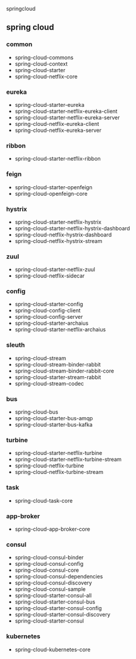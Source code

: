 springcloud

## spring cloud

### common
- spring-cloud-commons
- spring-cloud-context
- spring-cloud-starter
- spring-cloud-netflix-core
  
### eureka
- spring-cloud-starter-eureka
- spring-cloud-starter-netflix-eureka-client
- spring-cloud-starter-netflix-eureka-server
- spring-cloud-netflix-eureka-client
- spring-cloud-netflix-eureka-server

### ribbon
- spring-cloud-starter-netflix-ribbon

### feign
- spring-cloud-starter-openfeign
- spring-cloud-openfeign-core

### hystrix
- spring-cloud-starter-netflix-hystrix
- spring-cloud-starter-netflix-hystrix-dashboard
- spring-cloud-netflix-hystrix-dashboard
- spring-cloud-netflix-hystrix-stream

### zuul
- spring-cloud-starter-netflix-zuul
- spring-cloud-netflix-sidecar

### config
- spring-cloud-starter-config
- spring-cloud-config-client
- spring-cloud-config-server
- spring-cloud-starter-archaius
- spring-cloud-starter-netflix-archaius

### sleuth
- spring-cloud-stream
- spring-cloud-stream-binder-rabbit
- spring-cloud-stream-binder-rabbit-core
- spring-cloud-starter-stream-rabbit
- spring-cloud-stream-codec

### bus
- spring-cloud-bus
- spring-cloud-starter-bus-amqp
- spring-cloud-starter-bus-kafka

### turbine
- spring-cloud-starter-netflix-turbine
- spring-cloud-starter-netflix-turbine-stream
- spring-cloud-netflix-turbine
- spring-cloud-netflix-turbine-stream

### task
- spring-cloud-task-core

### app-broker
- spring-cloud-app-broker-core

### consul
- spring-cloud-consul-binder
- spring-cloud-consul-config
- spring-cloud-consul-core
- spring-cloud-consul-dependencies
- spring-cloud-consul-discovery
- spring-cloud-consul-sample
- spring-cloud-starter-consul-all
- spring-cloud-starter-consul-bus
- spring-cloud-starter-consul-config
- spring-cloud-starter-consul-discovery
- spring-cloud-starter-consul

### kubernetes
- spring-cloud-kubernetes-core

